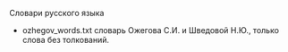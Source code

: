 Словари русского языка
* ozhegov_words.txt словарь Ожегова С.И. и Шведовой Н.Ю., только слова без толкований.
